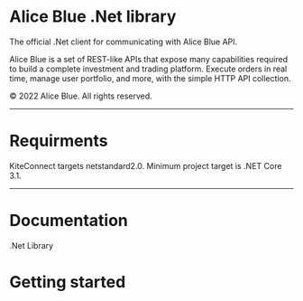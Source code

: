 <h1>Alice Blue .Net library</h1>

The official .Net client for communicating with Alice Blue API.

Alice Blue is a set of REST-like APIs that expose many capabilities required to build a complete investment and trading platform. Execute orders in real time, manage user portfolio, and more, with the simple HTTP API collection.

© 2022 Alice Blue. All rights reserved.

<hr>

<h1>Requirments</h1>

KiteConnect targets netstandard2.0. Minimum project target is .NET Core 3.1.

<hr>

<h1>Documentation</h1>

.Net Library

<h1>Getting started</h1>

<!--- and --->


